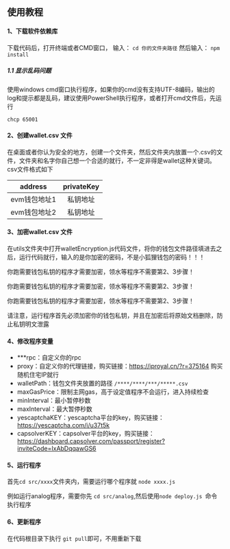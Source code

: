 
## 使用教程

#### 1、下载软件依赖库
下载代码后，打开终端或者CMD窗口，
输入：
`cd 你的文件夹路径`
然后输入：
`npm install`

##### 1.1 显示乱码问题
使用windows cmd窗口执行程序，如果你的cmd没有支持UTF-8编码，输出的log和提示都是乱码，建议使用PowerShell执行程序，或者打开cmd文件后，先运行 

`chcp 65001`


#### 2、创建wallet.csv 文件
在桌面或者你认为安全的地方，创建一个文件夹，然后文件夹内放置一个.csv的文件，文件夹和名字你自己想一个合适的就行，不一定非得是wallet这种关键词。csv文件格式如下

|address |privateKey
| :----: | :-----: |
| evm钱包地址1 | 私钥地址 |
| evm钱包地址2 | 私钥地址 |

#### 3、加密wallet.csv 文件
在utils文件夹中打开walletEncryption.js代码文件，将你的钱包文件路径填进去之后，运行代码就行，输入的是你加密的密码，不是小狐狸钱包的密码！！！

你跑需要钱包私钥的程序才需要加密，领水等程序不需要第2、3步骤！

你跑需要钱包私钥的程序才需要加密，领水等程序不需要第2、3步骤！

你跑需要钱包私钥的程序才需要加密，领水等程序不需要第2、3步骤！


请注意，运行程序首先必须加密你的钱包私钥，并且在加密后将原始文档删除，防止私钥明文泄露

#### 4、修改程序变量
- ***rpc：自定义你的rpc
- proxy：自定义你的代理链接，购买链接：https://iproyal.cn/?r=375164 购买随机住宅IP就行
- walletPath：钱包文件夹放置的路径
	`/****/****/***/*****.csv`
- maxGasPrice：限制主网gas，高于设定值程序不会运行，进入持续检查
- minInterval：最小暂停秒数
- maxInterval：最大暂停秒数
- yescaptchaKEY：yescaptcha平台的key，购买链接：https://yescaptcha.com/i/u37t5k
- capsolverKEY：capsolver平台的key，购买链接：https://dashboard.capsolver.com/passport/register?inviteCode=IxAbDqqawGS6


#### 5、运行程序

首先`cd src/xxxx`文件夹内，需要运行哪个程序就 `node xxxx.js`

例如运行analog程序，需要你先 `cd src/analog`,然后使用`node deploy.js `命令执行程序


#### 6、更新程序

在代码根目录下执行 `git pull`即可，不用重新下载
